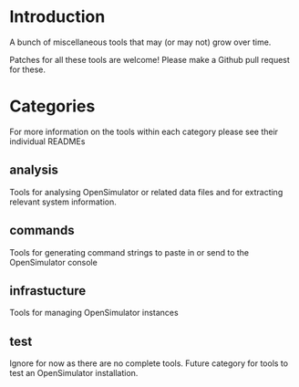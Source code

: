 # Introduction #

A bunch of miscellaneous tools that may (or may not) grow over time.

Patches for all these tools are welcome!  Please make a Github pull request for
these.

# Categories #

For more information on the tools within each category please see their
individual READMEs

## analysis ##

Tools for analysing OpenSimulator or related data files and for extracting
relevant system information.

## commands ##

Tools for generating command strings to paste in or send to the OpenSimulator
console

## infrastucture ##

Tools for managing OpenSimulator instances

## test ##

Ignore for now as there are no complete tools.  Future category for tools to
test an OpenSimulator installation.
